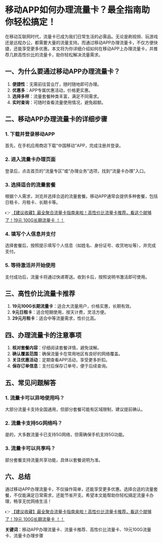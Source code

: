 # 移动APP如何办理流量卡？最全指南助你轻松搞定！

在移动互联网时代，流量卡已成为我们日常生活的必需品。无论是刷视频、玩游戏还是远程办公，都需要大量的流量支持。而通过移动APP办理流量卡，不仅方便快捷，还能享受更多优惠。本文将为你详细介绍如何在移动APP上办理流量卡，并推荐几款高性价比的流量卡，助你轻松解决流量需求。

## 一、为什么要通过移动APP办理流量卡？

1. **便捷性**：无需前往营业厅，随时随地即可办理。
2. **优惠多**：APP专属优惠活动，价格更实惠。
3. **选择多样**：流量套餐种类丰富，满足不同需求。
4. **实时查询**：可随时查看流量使用情况，避免超额。

## 二、移动APP办理流量卡的详细步骤

### 1. 下载并登录移动APP
首先，在手机应用商店下载“中国移动”APP，完成注册并登录。

### 2. 进入流量卡办理页面
登录后，点击首页的“流量专区”或“办理业务”选项，找到“流量卡办理”入口。

### 3. 选择适合的流量套餐
根据个人需求，浏览并选择合适的流量套餐。移动APP通常会提供多种套餐，包括日租卡、月租卡、长期卡等。

👉 [【建议收藏】最全聚合流量卡指南来啦！高性价比流量卡推荐，看这个就够了！19元 100G长期流量卡 ！！](https://bit.ly/Liuliangka)

### 4. 填写个人信息并支付
选择套餐后，按照提示填写个人信息（如姓名、身份证号、收货地址等），并完成支付。

### 5. 等待激活并开始使用
支付成功后，流量卡将通过快递寄送。收到卡后，按照说明书激活即可使用。

## 三、高性价比流量卡推荐

1. **19元100G长期流量卡**：适合大流量用户，价格实惠，长期有效。
2. **9元日租卡**：适合短期使用，按天计费，灵活方便。
3. **29元月租卡**：适合中等流量需求，性价比高。

## 四、办理流量卡的注意事项

1. **核对套餐内容**：仔细阅读套餐详情，避免误解。
2. **确认覆盖范围**：确保流量卡在常用地区有良好的网络覆盖。
3. **关注优惠活动**：定期查看APP活动，享受更多折扣。
4. **保存订单信息**：支付后保存订单号，便于后续查询。

## 五、常见问题解答

### 1. 流量卡可以异地使用吗？
大部分流量卡支持全国通用，但部分套餐可能有区域限制，建议提前确认。

### 2. 流量卡支持5G网络吗？
是的，大多数流量卡已支持5G网络，但需确保手机支持5G功能。

### 3. 流量卡可以共享吗？
部分套餐支持流量共享功能，具体以套餐说明为准。

## 六、总结

通过移动APP办理流量卡，不仅操作简单，还能享受更多优惠。选择合适的流量套餐，不仅能满足日常需求，还能节省开支。希望本文能帮助你轻松搞定流量卡办理，畅享无忧网络生活！

👉 [【建议收藏】最全聚合流量卡指南来啦！高性价比流量卡推荐，看这个就够了！19元 100G长期流量卡 ！！](https://bit.ly/Liuliangka)

**关键词**：移动APP办理流量卡、流量卡推荐、高性价比流量卡、19元100G流量卡、流量卡办理步骤